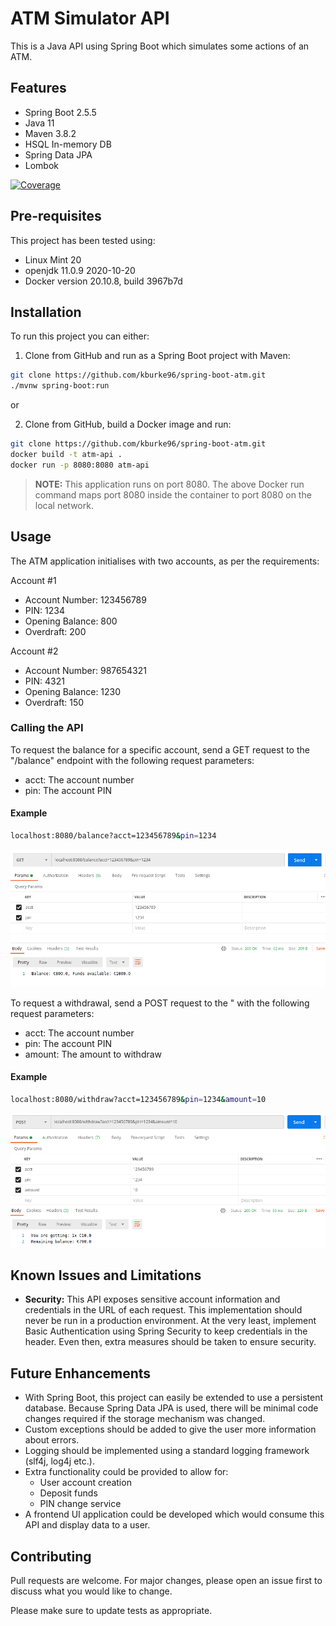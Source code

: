 # ATM Simulator API

This is a Java API using Spring Boot which simulates some actions of an ATM.

## Features
* Spring Boot 2.5.5
* Java 11
* Maven 3.8.2
* HSQL In-memory DB
* Spring Data JPA
* Lombok

[![Coverage](https://sonarcloud.io/api/project_badges/measure?project=kburke96_spring-boot-atm&metric=coverage)](https://sonarcloud.io/dashboard?id=kburke96_spring-boot-atm)

## Pre-requisites
This project has been tested using:
* Linux Mint 20
* openjdk 11.0.9 2020-10-20
* Docker version 20.10.8, build 3967b7d

## Installation

To run this project you can either:
1. Clone from GitHub and run as a Spring Boot project with Maven:

```bash
git clone https://github.com/kburke96/spring-boot-atm.git
./mvnw spring-boot:run
```
or

2. Clone from GitHub, build a Docker image and run:
```bash
git clone https://github.com/kburke96/spring-boot-atm.git
docker build -t atm-api .
docker run -p 8080:8080 atm-api
```

> **NOTE:**  This application runs on port 8080. The above Docker run command maps port 8080 inside the container to port 8080 on the local network.




## Usage

The ATM application initialises with two accounts, as per the requirements:

Account #1  

   * Account Number: 123456789
   * PIN: 1234
   * Opening Balance: 800
   * Overdraft: 200

Account #2

   * Account Number: 987654321
   * PIN: 4321
   * Opening Balance: 1230
   * Overdraft: 150

### Calling the API

To request the balance for a specific account, send a GET request to the "/balance" endpoint with the following request parameters:
* acct: The account number
* pin: The account PIN

#### Example
```bash
localhost:8080/balance?acct=123456789&pin=1234
```

![GetRequestSuccess](./img/GetRequest_success.png?raw=true "Sample GET request")

To request a withdrawal, send a POST request to the " with the following request parameters:
* acct: The account number
* pin: The account PIN
* amount: The amount to withdraw

#### Example
```bash
localhost:8080/withdraw?acct=123456789&pin=1234&amount=10
```

![PostRequestSuccess](./img/PostRequest_success.png?raw=true "Sample POST request")


## Known Issues and Limitations
* **Security:** This API exposes sensitive account information and credentials in the URL of each request. This implementation should never be run in a production environment. 
At the very least, implement Basic Authentication using Spring Security to keep credentials in the header. Even then, extra measures should be taken to ensure security.

## Future Enhancements
* With Spring Boot, this project can easily be extended to use a persistent database. Because Spring Data JPA is used, there will be minimal code changes required if the storage mechanism was changed.
* Custom exceptions should be added to give the user more information about errors.
* Logging should be implemented using a standard logging framework (slf4j, log4j etc.).
* Extra functionality could be provided to allow for:
   * User account creation
   * Deposit funds
   * PIN change service
* A frontend UI application could be developed which would consume this API and display data to a user.

## Contributing
Pull requests are welcome. For major changes, please open an issue first to discuss what you would like to change.

Please make sure to update tests as appropriate.
